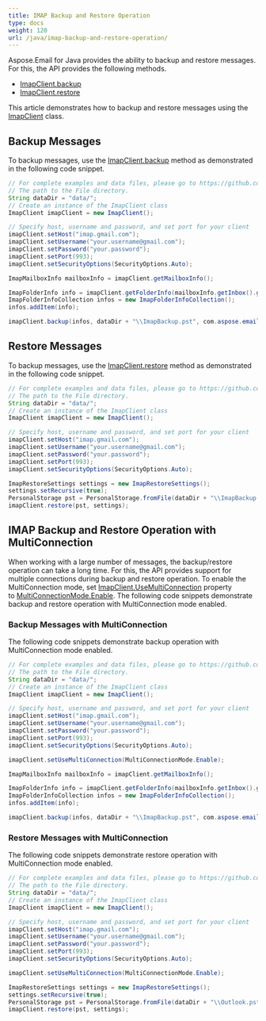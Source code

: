 ```yaml
---
title: IMAP Backup and Restore Operation
type: docs
weight: 120
url: /java/imap-backup-and-restore-operation/
---
```



Aspose.Email for Java provides the ability to backup and restore messages. For this, the API provides the following methods.

- [ImapClient.backup](https://reference.aspose.com/email/java/com.aspose.email/ImapClient#backup\(com.aspose.email.IConnection,%20com.aspose.email.ImapFolderInfoCollection,%20java.io.OutputStream,%20com.aspose.email.BackupSettings\))
- [ImapClient.restore](https://reference.aspose.com/email/java/com.aspose.email/ImapClient#restore\(com.aspose.email.PersonalStorage,%20com.aspose.email.ImapRestoreSettings\))

This article demonstrates how to backup and restore messages using the [ImapClient](https://reference.aspose.com/email/java/com.aspose.email/ImapClient) class.
## **Backup Messages**
To backup messages, use the [ImapClient.backup](https://reference.aspose.com/email/java/com.aspose.email/ImapClient#backup\(com.aspose.email.IConnection,%20com.aspose.email.ImapFolderInfoCollection,%20java.io.OutputStream,%20com.aspose.email.BackupSettings\)) method as demonstrated in the following code snippet.


~~~Java
// For complete examples and data files, please go to https://github.com/aspose-email/Aspose.Email-for-Java
// The path to the File directory.
String dataDir = "data/";
// Create an instance of the ImapClient class
ImapClient imapClient = new ImapClient();

// Specify host, username and password, and set port for your client
imapClient.setHost("imap.gmail.com");
imapClient.setUsername("your.username@gmail.com");
imapClient.setPassword("your.password");
imapClient.setPort(993);
imapClient.setSecurityOptions(SecurityOptions.Auto);

ImapMailboxInfo mailboxInfo = imapClient.getMailboxInfo();

ImapFolderInfo info = imapClient.getFolderInfo(mailboxInfo.getInbox().getName());
ImapFolderInfoCollection infos = new ImapFolderInfoCollection();
infos.addItem(info);

imapClient.backup(infos, dataDir + "\\ImapBackup.pst", com.aspose.email.BackupSettings.to_BackupSettings(BackupOptions.Recursive));
~~~
## **Restore Messages**
To backup messages, use the [ImapClient.restore](https://reference.aspose.com/email/java/com.aspose.email/ImapClient#restore\(com.aspose.email.PersonalStorage,%20com.aspose.email.ImapRestoreSettings\)) method as demonstrated in the following code snippet.


~~~Java
// For complete examples and data files, please go to https://github.com/aspose-email/Aspose.Email-for-Java
// The path to the File directory.
String dataDir = "data/";
// Create an instance of the ImapClient class
ImapClient imapClient = new ImapClient();

// Specify host, username and password, and set port for your client
imapClient.setHost("imap.gmail.com");
imapClient.setUsername("your.username@gmail.com");
imapClient.setPassword("your.password");
imapClient.setPort(993);
imapClient.setSecurityOptions(SecurityOptions.Auto);

ImapRestoreSettings settings = new ImapRestoreSettings();
settings.setRecursive(true);
PersonalStorage pst = PersonalStorage.fromFile(dataDir + "\\ImapBackup.pst");
imapClient.restore(pst, settings);
~~~
## **IMAP Backup and Restore Operation with MultiConnection**
When working with a large number of messages, the backup/restore operation can take a long time. For this, the API provides support for multiple connections during backup and restore operation. To enable the MultiConnection mode, set [ImapClient.UseMultiConnection](https://reference.aspose.com/email/java/com.aspose.email/EmailClient#setUseMultiConnection\(int\)) property to [MultiConnectionMode.Enable](https://reference.aspose.com/email/java/com.aspose.email/MultiConnectionMode). The following code snippets demonstrate backup and restore operation with MultiConnection mode enabled.
### **Backup Messages with MultiConnection**
The following code snippets demonstrate backup operation with MultiConnection mode enabled.


~~~Java
// For complete examples and data files, please go to https://github.com/aspose-email/Aspose.Email-for-Java
// The path to the File directory.
String dataDir = "data/";
// Create an instance of the ImapClient class
ImapClient imapClient = new ImapClient();

// Specify host, username and password, and set port for your client
imapClient.setHost("imap.gmail.com");
imapClient.setUsername("your.username@gmail.com");
imapClient.setPassword("your.password");
imapClient.setPort(993);
imapClient.setSecurityOptions(SecurityOptions.Auto);

imapClient.setUseMultiConnection(MultiConnectionMode.Enable);

ImapMailboxInfo mailboxInfo = imapClient.getMailboxInfo();

ImapFolderInfo info = imapClient.getFolderInfo(mailboxInfo.getInbox().getName());
ImapFolderInfoCollection infos = new ImapFolderInfoCollection();
infos.addItem(info);

imapClient.backup(infos, dataDir + "\\ImapBackup.pst", com.aspose.email.BackupSettings.to_BackupSettings(BackupOptions.Recursive));
~~~
### **Restore Messages with MultiConnection**
The following code snippets demonstrate restore operation with MultiConnection mode enabled.


~~~Java
// For complete examples and data files, please go to https://github.com/aspose-email/Aspose.Email-for-Java
// The path to the File directory.
String dataDir = "data/";
// Create an instance of the ImapClient class
ImapClient imapClient = new ImapClient();

// Specify host, username and password, and set port for your client
imapClient.setHost("imap.gmail.com");
imapClient.setUsername("your.username@gmail.com");
imapClient.setPassword("your.password");
imapClient.setPort(993);
imapClient.setSecurityOptions(SecurityOptions.Auto);

imapClient.setUseMultiConnection(MultiConnectionMode.Enable);

ImapRestoreSettings settings = new ImapRestoreSettings();
settings.setRecursive(true);
PersonalStorage pst = PersonalStorage.fromFile(dataDir + "\\Outlook.pst");
imapClient.restore(pst, settings);
~~~
